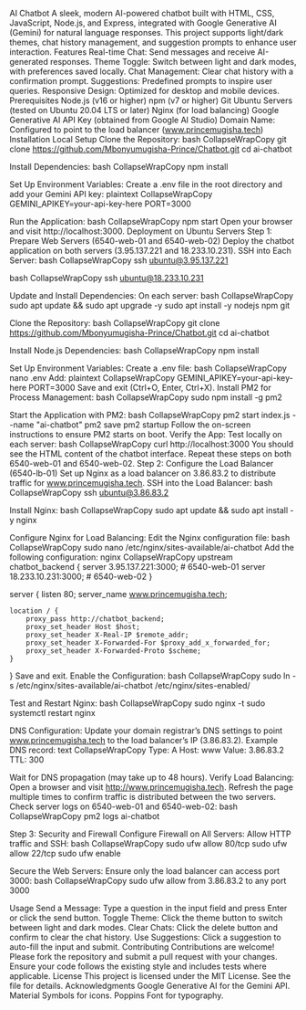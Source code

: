 AI Chatbot
A sleek, modern AI-powered chatbot built with HTML, CSS, JavaScript, Node.js, and Express, integrated with Google Generative AI (Gemini) for natural language responses. This project supports light/dark themes, chat history management, and suggestion prompts to enhance user interaction.
Features
Real-time Chat: Send messages and receive AI-generated responses.
Theme Toggle: Switch between light and dark modes, with preferences saved locally.
Chat Management: Clear chat history with a confirmation prompt.
Suggestions: Predefined prompts to inspire user queries.
Responsive Design: Optimized for desktop and mobile devices.
Prerequisites
Node.js (v16 or higher)
npm (v7 or higher)
Git
Ubuntu Servers (tested on Ubuntu 20.04 LTS or later)
Nginx (for load balancing)
Google Generative AI API Key (obtained from Google AI Studio)
Domain Name: Configured to point to the load balancer (www.princemugisha.tech)
Installation
Local Setup
Clone the Repository:
 bash
CollapseWrapCopy
git clone https://github.com/Mbonyumugisha-Prince/Chatbot.git
cd ai-chatbot


Install Dependencies:
 bash
CollapseWrapCopy
npm install


Set Up Environment Variables: Create a .env file in the root directory and add your Gemini API key:
 plaintext
CollapseWrapCopy
GEMINI_APIKEY=your-api-key-here
PORT=3000


Run the Application:
 bash
CollapseWrapCopy
npm start
 Open your browser and visit http://localhost:3000.
Deployment on Ubuntu Servers
Step 1: Prepare Web Servers (6540-web-01 and 6540-web-02)
Deploy the chatbot application on both servers (3.95.137.221 and 18.233.10.231).
SSH into Each Server:
 bash
CollapseWrapCopy
ssh ubuntu@3.95.137.221

 bash
CollapseWrapCopy
ssh ubuntu@18.233.10.231


Update and Install Dependencies: On each server:
 bash
CollapseWrapCopy
sudo apt update && sudo apt upgrade -y
sudo apt install -y nodejs npm git


Clone the Repository:
 bash
CollapseWrapCopy
git clone https://github.com/Mbonyumugisha-Prince/Chatbot.git
cd ai-chatbot


Install Node.js Dependencies:
 bash
CollapseWrapCopy
npm install


Set Up Environment Variables: Create a .env file:
 bash
CollapseWrapCopy
nano .env
 Add:
 plaintext
CollapseWrapCopy
GEMINI_APIKEY=your-api-key-here
PORT=3000
 Save and exit (Ctrl+O, Enter, Ctrl+X).
Install PM2 for Process Management:
 bash
CollapseWrapCopy
sudo npm install -g pm2


Start the Application with PM2:
 bash
CollapseWrapCopy
pm2 start index.js --name "ai-chatbot"
pm2 save
pm2 startup
 Follow the on-screen instructions to ensure PM2 starts on boot.
Verify the App: Test locally on each server:
 bash
CollapseWrapCopy
curl http://localhost:3000
 You should see the HTML content of the chatbot interface.
Repeat these steps on both 6540-web-01 and 6540-web-02.
Step 2: Configure the Load Balancer (6540-lb-01)
Set up Nginx as a load balancer on 3.86.83.2 to distribute traffic for www.princemugisha.tech.
SSH into the Load Balancer:
 bash
CollapseWrapCopy
ssh ubuntu@3.86.83.2


Install Nginx:
 bash
CollapseWrapCopy
sudo apt update && sudo apt install -y nginx


Configure Nginx for Load Balancing: Edit the Nginx configuration file:
 bash
CollapseWrapCopy
sudo nano /etc/nginx/sites-available/ai-chatbot
 Add the following configuration:
 nginx
CollapseWrapCopy
upstream chatbot_backend {
    server 3.95.137.221:3000;  # 6540-web-01
    server 18.233.10.231:3000; # 6540-web-02
}

server {
    listen 80;
    server_name www.princemugisha.tech;

    location / {
        proxy_pass http://chatbot_backend;
        proxy_set_header Host $host;
        proxy_set_header X-Real-IP $remote_addr;
        proxy_set_header X-Forwarded-For $proxy_add_x_forwarded_for;
        proxy_set_header X-Forwarded-Proto $scheme;
    }
}
 Save and exit.
Enable the Configuration:
 bash
CollapseWrapCopy
sudo ln -s /etc/nginx/sites-available/ai-chatbot /etc/nginx/sites-enabled/


Test and Restart Nginx:
 bash
CollapseWrapCopy
sudo nginx -t
sudo systemctl restart nginx


DNS Configuration:
Update your domain registrar’s DNS settings to point www.princemugisha.tech to the load balancer’s IP (3.86.83.2).
Example DNS record:
 text
CollapseWrapCopy
Type: A
Host: www
Value: 3.86.83.2
TTL: 300


Wait for DNS propagation (may take up to 48 hours).
Verify Load Balancing: Open a browser and visit http://www.princemugisha.tech. Refresh the page multiple times to confirm traffic is distributed between the two servers. Check server logs on 6540-web-01 and 6540-web-02:
 bash
CollapseWrapCopy
pm2 logs ai-chatbot


Step 3: Security and Firewall
Configure Firewall on All Servers: Allow HTTP traffic and SSH:
 bash
CollapseWrapCopy
sudo ufw allow 80/tcp
sudo ufw allow 22/tcp
sudo ufw enable


Secure the Web Servers: Ensure only the load balancer can access port 3000:
 bash
CollapseWrapCopy
sudo ufw allow from 3.86.83.2 to any port 3000


Usage
Send a Message: Type a question in the input field and press Enter or click the send button.
Toggle Theme: Click the theme button to switch between light and dark modes.
Clear Chats: Click the delete button and confirm to clear the chat history.
Use Suggestions: Click a suggestion to auto-fill the input and submit.
Contributing
Contributions are welcome! Please fork the repository and submit a pull request with your changes. Ensure your code follows the existing style and includes tests where applicable.
License
This project is licensed under the MIT License. See the  file for details.
Acknowledgments
Google Generative AI for the Gemini API.
Material Symbols for icons.
Poppins Font for typography.

